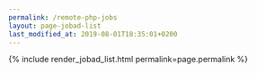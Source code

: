 ```yaml
---
permalink: /remote-php-jobs
layout: page-jobad-list
last_modified_at: 2019-08-01T18:35:01+0200
---
```

{% include render_jobad_list.html permalink=page.permalink %}
